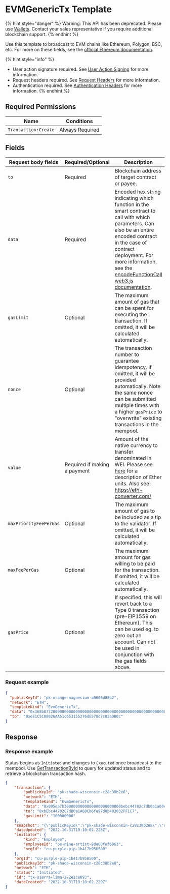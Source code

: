 # EVMGenericTx Template

&#x20;

{% hint style="danger" %}
Warning: This API has been deprecated.  Please use [Wallets](../../../../wallets/).  Contact your sales representative if you require additional blockchain support. &#x20;
{% endhint %}



Use this template to broadcast to EVM chains like Ethereum, Polygon, BSC, etc. For more on these fields, see the [official Ethereum documentation](https://ethereum.org/en/developers/docs/transactions/#prerequisites).

{% hint style="info" %}
* User action signature required. See [User Action Signing](../../../../authentication/user-action-signing/) for more information.
* Request headers required. See [Request Headers](../../../../../getting-started/request-headers.md) for more information.
* Authentication required. See [Authentication Headers](../../../../../getting-started/request-headers.md#authentication-headers) for more information.
{% endhint %}

## Required Permissions

| Name                 | Conditions      |
| -------------------- | --------------- |
| `Transaction:Create` | Always Required |

## Fields <a href="#request-example.1" id="request-example.1"></a>

<table><thead><tr><th width="255">Request body fields</th><th width="118">Required/Optional</th><th width="268">Description</th><th>Type</th></tr></thead><tbody><tr><td><code>to</code></td><td>Required</td><td>Blockchain address of target contract or payee.</td><td>String</td></tr><tr><td><code>data</code></td><td>Required</td><td>Encoded hex string indicating which function in the smart contract to call with which parameters. Can also be an entire encoded contract in the case of contract deployment. For more information, see the <a href="https://web3js.readthedocs.io/en/v1.2.11/web3-eth-abi.html#encodefunctioncall">encodeFunctionCall web3.js documentation</a>.</td><td>String</td></tr><tr><td><code>gasLimit</code></td><td>Optional</td><td>The maximum amount of gas that can be spent for executing the transaction. If omitted, it will be calculated automatically.</td><td>String (of an Integer)</td></tr><tr><td><code>nonce</code></td><td>Optional</td><td>The transaction number to guarantee idempotency. If omitted, it will be provided automatically. Note the same nonce can be submitted multiple times with a higher <code>gasPrice</code> to "overwrite" existing transactions in the mempool.</td><td>Integer</td></tr><tr><td><code>value</code></td><td>Required if making a payment</td><td>Amount of the native currency to transfer denominated in WEI. Please see <a href="https://www.gemini.com/cryptopedia/satoshi-value-gwei-to-ether-to-wei-converter-eth-gwei#section-ethereum-denominations-ether-to-wei-gwei-to-ether-more">here</a> for a description of Ether units. Also see: <a href="https://eth-converter.com/">https://eth-converter.com/</a></td><td>String (of an Integer like "1000000" WEI)</td></tr><tr><td><code>maxPriorityFeePerGas</code></td><td>Optional</td><td>The maximum amount of gas to be included as a tip to the validator. If omitted, it will be calculated automatically.</td><td>String (of an Integer like "1000000" WEI)</td></tr><tr><td><code>maxFeePerGas</code></td><td>Optional</td><td>The maximum amount for gas willing to be paid for the transaction. If omitted, it will be calculated automatically.</td><td>String (of an Integer like "1000000" WEI)</td></tr><tr><td><code>gasPrice</code></td><td>Optional</td><td>If specified, this will revert back to a Type 0 transaction (pre-EIP1559 on Ethereum). This can be used eg. to zero out an account. Can not be used in conjunction with the gas fields above.</td><td>String (of an Integer like "1000000" WEI)</td></tr></tbody></table>

### Request example <a href="#request-example.1" id="request-example.1"></a>

```JSON
{
  "publicKeyId": "pk-orange-magnesium-a0606d08b2",
  "network": "ETH",
  "templateKind": "EvmGenericTx",
  "data": "0x368b87720000000000000000000000000000000000000000000000000000000000000020000000000000000000000000000000000000000000000000000000000000000b48656c6c6f204d616a6964000000000000000000000000000000000000000000",
  "to": "0xeE1C5C88026AA51c653155276dE578d7c02aDB0c"
}
```

## Response <a href="#response" id="response"></a>

### Response example <a href="#response-example" id="response-example"></a>

Status begins as `Initiated` and changes to `Executed` once broadcast to the mempool. Use [GetTransactionById](../gettransactionbyid.md) to query for updated status and to retrieve a blockchain transaction hash.

```json
{
    "transaction": {
        "publicKeyId": "pk-shade-wisconsin-c28c38b2e8",
        "network": "ETH",
        "templateKind": "EvmGenericTx",
        "data": "0x095ea7b3000000000000000000000000bebc44782c7db0a1a60cb6fe97d0b483032ff1c7ffffffffffffffffffffffffffffffffffffffffffffffffffffffffffffffff",
        "to": "0xbEbc44782C7dB0a1A60Cb6fe97d0b483032FF1C7",
        "gasLimit": "100000000"
    },
    "snapshot": "{\"publicKeyId\":\"pk-shade-wisconsin-c28c38b2e8\",\"network\":\"ETH\",\"templateKind\":\"EvmGenericTx\",\"data\":\"0x095ea7b3000000000000000000000000bebc44782c7db0a1a60cb6fe97d0b483032ff1c7ffffffffffffffffffffffffffffffffffffffffffffffffffffffffffffffff\",\"to\":\"0xbEbc44782C7dB0a1A60Cb6fe97d0b483032FF1C7\",\"gasLimit\":\"100000000\"}",
    "dateUpdated": "2022-10-31T19:10:02.228Z",
    "initiator": {
        "kind": "Employee",
        "employeeId": "oe-nine-artist-9de60fef6963",
        "orgId": "cu-purple-pip-1b417b958500"
    },
    "orgId": "cu-purple-pip-1b417b958500",
    "publicKeyId": "pk-shade-wisconsin-c28c38b2e8",
    "network": "ETH",
    "status": "Initiated",
    "id": "tx-sierra-lima-272e2ce093",
    "dateCreated": "2022-10-31T19:10:02.229Z"
}
```
